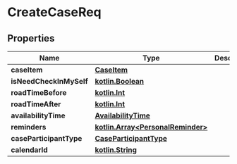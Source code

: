 # CreateCaseReq

## Properties
Name | Type | Description | Notes
------------ | ------------- | ------------- | -------------
**caseItem** | [**CaseItem**](CaseItem.md) |  |  [optional]
**isNeedCheckInMySelf** | [**kotlin.Boolean**](.md) |  |  [optional]
**roadTimeBefore** | [**kotlin.Int**](.md) |  |  [optional]
**roadTimeAfter** | [**kotlin.Int**](.md) |  |  [optional]
**availabilityTime** | [**AvailabilityTime**](AvailabilityTime.md) |  |  [optional]
**reminders** | [**kotlin.Array&lt;PersonalReminder&gt;**](PersonalReminder.md) |  |  [optional]
**caseParticipantType** | [**CaseParticipantType**](CaseParticipantType.md) |  |  [optional]
**calendarId** | [**kotlin.String**](.md) |  |  [optional]
